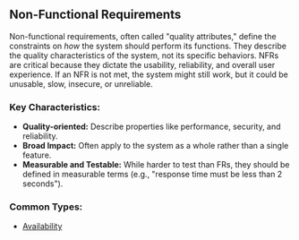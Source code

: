 ## Non-Functional Requirements
Non-functional requirements, often called "quality attributes," define the constraints on _how_ the system should perform its functions. They describe the quality characteristics of the system, not its specific behaviors. NFRs are critical because they dictate the usability, reliability, and overall user experience.
If an NFR is not met, the system might still work, but it could be unusable, slow, insecure, or unreliable.
### **Key Characteristics:**
- **Quality-oriented:** Describe properties like performance, security, and reliability.
- **Broad Impact:** Often apply to the system as a whole rather than a single feature.
- **Measurable and Testable:** While harder to test than FRs, they should be defined in measurable terms (e.g., "response time must be less than 2 seconds").
### **Common Types:**
- [Availability](availability.md)